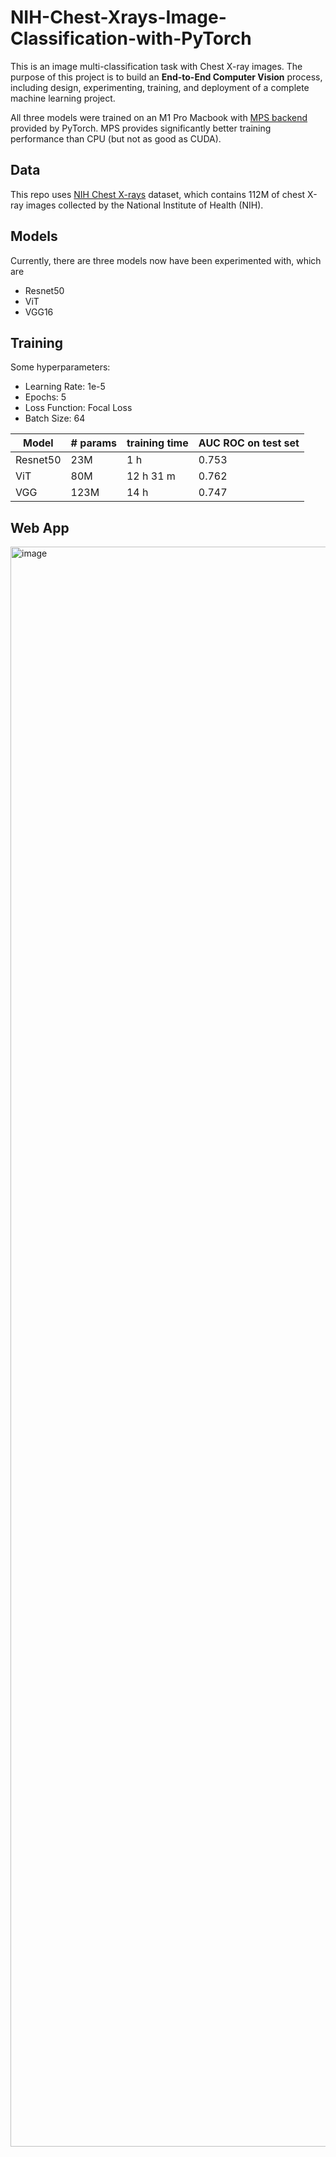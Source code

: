 # NIH-Chest-Xrays-Image-Classification-with-PyTorch

This is an image multi-classification task with Chest X-ray images. The purpose of this project is to build an **End-to-End Computer Vision** process, including design, experimenting, training, and deployment of a complete machine learning project. 

All three models were trained on an M1 Pro Macbook with [MPS backend](https://pytorch.org/docs/stable/notes/mps.html) provided by PyTorch. MPS provides significantly better training performance than CPU (but not as good as CUDA). 


## Data

This repo uses [NIH Chest X-rays](https://www.kaggle.com/datasets/nih-chest-xrays/data) dataset, which contains 112M of chest X-ray images collected by the National Institute of Health (NIH).

## Models
Currently, there are three models now have been experimented with, which are
- Resnet50
- ViT
- VGG16

## Training
Some hyperparameters:
- Learning Rate: 1e-5
- Epochs: 5
- Loss Function: Focal Loss
- Batch Size: 64


| Model | # params | training time | AUC ROC on test set | 
|-------| -------| ---- | --- |
| Resnet50 | 23M | 1 h | 0.753 |  
| ViT | 80M  | 12 h 31 m | 0.762 | 
| VGG | 123M | 14 h | 0.747 | 

## Web App
<img width="2560" alt="image" src="https://github.com/chushic/NIH-Xray-Image-Classification/assets/24961789/ba8f3ab9-06be-4d21-9da2-c9ad596475c2">
